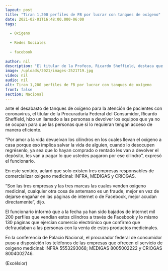 ```yaml
---
layout: post
title: "Tiran 1,200 perfiles de FB por lucrar con tanques de oxígeno"
date: 2021-02-01T16:48:00.000-06:00
tags:
  
  - Oxigeno
  
  - Redes Sociales
  
  - facebook
  
author: nil
description: "El titular de la Profeco, Ricardo Sheffield, destaca que también se bajaron 130 páginas web fraudulentas; llama a la sociedad a devolver los cilindros para salvar vidas"
image: /uploads/2021/images-2521719.jpg
video: nil
audio: nil
alt: Tiran 1,200 perfiles de FB por lucrar con tanques de oxígeno
front: false
section: Nacional
---
```


ante el desabasto de tanques de oxígeno para la atención de pacientes con coronavirus, el titular de la Procuraduría Federal del Consumidor, Ricardo Sheffield, hizo un llamado a las personas a devolver los equipos que ya no se ocupan para que las personas que sí lo requieran tengan acceso de manera eficiente.

“Por amor a la vida devuelvan los cilindros en los cuales llevan el oxígeno a casa porque eso implica salvar la vida de alguien, cuando lo desocupen regrésenlo, ya sea que lo hayan comprado o rentado les van a devolver el depósito, les van a pagar lo que ustedes pagaron por ese cilindro”, expresó el funcionario.

En este sentido, aclaró que solo existen tres empresas responsables de comercializar oxigeno medicinal: INFRA, MEDIGAS y CRIOGAS.

“Son las tres empresas y las tres marcas las cuales venden oxigeno medicinal, cualquier otra cosa de antemano es un fraude, mejor en vez de dejarse engañar en las páginas de internet o de Facebook, mejor acudan directamente”, dijo.

El funcionario informó que a la fecha ya han sido bajados de internet mil 200 perfiles que vendían estos cilindros a través de Facebook y lo mismo 130 páginas que ejercían comercio electrónico que confirmó que defraudaban a las personas con la venta de estos productos medicinales.

En la conferencia de Palacio Nacional, el procurador federal de consumidor puso a disposición los teléfonos de las empresas que ofrecen el servicio de oxigeno medicinal: INFRA 5553293068; MEDIGAS 8005002222 y CRIOGAS 8004002746.

(Excélsior)